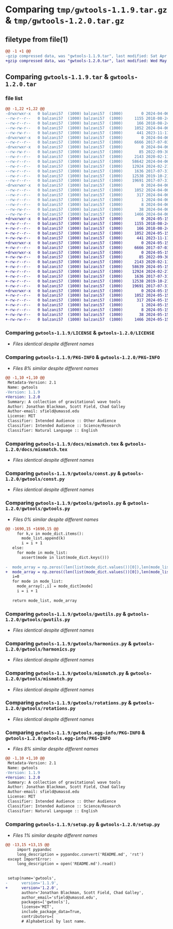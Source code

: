 # Comparing `tmp/gwtools-1.1.9.tar.gz` & `tmp/gwtools-1.2.0.tar.gz`

## filetype from file(1)

```diff
@@ -1 +1 @@
-gzip compressed data, was "gwtools-1.1.9.tar", last modified: Sat Apr  6 14:33:28 2024, max compression
+gzip compressed data, was "gwtools-1.2.0.tar", last modified: Wed May 15 20:44:00 2024, max compression
```

## Comparing `gwtools-1.1.9.tar` & `gwtools-1.2.0.tar`

### file list

```diff
@@ -1,22 +1,22 @@
-drwxrwxr-x   0 balzani57  (1000) balzani57  (1000)        0 2024-04-06 14:33:28.230347 gwtools-1.1.9/
--rw-r--r--   0 balzani57  (1000) balzani57  (1000)     1155 2018-08-24 21:42:03.000000 gwtools-1.1.9/LICENSE
--rw-r--r--   0 balzani57  (1000) balzani57  (1000)      166 2018-08-24 21:42:03.000000 gwtools-1.1.9/MANIFEST.in
--rw-rw-r--   0 balzani57  (1000) balzani57  (1000)     1052 2024-04-06 14:33:28.230347 gwtools-1.1.9/PKG-INFO
--rw-rw-r--   0 balzani57  (1000) balzani57  (1000)      441 2023-11-17 16:39:55.000000 gwtools-1.1.9/README.md
-drwxrwxr-x   0 balzani57  (1000) balzani57  (1000)        0 2024-04-06 14:33:28.226347 gwtools-1.1.9/docs/
--rw-r--r--   0 balzani57  (1000) balzani57  (1000)     6666 2017-07-03 01:39:34.000000 gwtools-1.1.9/docs/mismatch.tex
-drwxrwxr-x   0 balzani57  (1000) balzani57  (1000)        0 2024-04-06 14:33:28.230347 gwtools-1.1.9/gwtools/
--rw-rw-r--   0 balzani57  (1000) balzani57  (1000)       85 2022-09-30 22:46:55.000000 gwtools-1.1.9/gwtools/__init__.py
--rw-r--r--   0 balzani57  (1000) balzani57  (1000)     2143 2020-02-11 05:01:09.000000 gwtools-1.1.9/gwtools/const.py
--rw-r--r--   0 balzani57  (1000) balzani57  (1000)    58642 2024-04-06 13:44:54.000000 gwtools-1.1.9/gwtools/gwtools.py
--rw-r--r--   0 balzani57  (1000) balzani57  (1000)    12924 2024-02-27 21:45:52.000000 gwtools-1.1.9/gwtools/gwutils.py
--rw-r--r--   0 balzani57  (1000) balzani57  (1000)     1636 2017-07-31 19:01:07.000000 gwtools-1.1.9/gwtools/harmonics.py
--rw-r--r--   0 balzani57  (1000) balzani57  (1000)    12538 2019-10-21 16:14:54.000000 gwtools-1.1.9/gwtools/mismatch.py
--rw-r--r--   0 balzani57  (1000) balzani57  (1000)    19691 2017-07-31 19:01:07.000000 gwtools-1.1.9/gwtools/rotations.py
-drwxrwxr-x   0 balzani57  (1000) balzani57  (1000)        0 2024-04-06 14:33:28.230347 gwtools-1.1.9/gwtools.egg-info/
--rw-r--r--   0 balzani57  (1000) balzani57  (1000)     1052 2024-04-06 14:33:28.000000 gwtools-1.1.9/gwtools.egg-info/PKG-INFO
--rw-r--r--   0 balzani57  (1000) balzani57  (1000)      317 2024-04-06 14:33:28.000000 gwtools-1.1.9/gwtools.egg-info/SOURCES.txt
--rw-r--r--   0 balzani57  (1000) balzani57  (1000)        1 2024-04-06 14:33:28.000000 gwtools-1.1.9/gwtools.egg-info/dependency_links.txt
--rw-r--r--   0 balzani57  (1000) balzani57  (1000)        8 2024-04-06 14:33:28.000000 gwtools-1.1.9/gwtools.egg-info/top_level.txt
--rw-rw-r--   0 balzani57  (1000) balzani57  (1000)       38 2024-04-06 14:33:28.230347 gwtools-1.1.9/setup.cfg
--rw-rw-r--   0 balzani57  (1000) balzani57  (1000)     1466 2024-04-06 14:31:52.000000 gwtools-1.1.9/setup.py
+drwxrwxr-x   0 balzani57  (1000) balzani57  (1000)        0 2024-05-15 20:44:00.194129 gwtools-1.2.0/
+-rw-r--r--   0 balzani57  (1000) balzani57  (1000)     1155 2018-08-24 21:42:03.000000 gwtools-1.2.0/LICENSE
+-rw-r--r--   0 balzani57  (1000) balzani57  (1000)      166 2018-08-24 21:42:03.000000 gwtools-1.2.0/MANIFEST.in
+-rw-r--r--   0 balzani57  (1000) balzani57  (1000)     1052 2024-05-15 20:44:00.194129 gwtools-1.2.0/PKG-INFO
+-rw-rw-r--   0 balzani57  (1000) balzani57  (1000)      441 2023-11-17 16:39:55.000000 gwtools-1.2.0/README.md
+drwxrwxr-x   0 balzani57  (1000) balzani57  (1000)        0 2024-05-15 20:44:00.193129 gwtools-1.2.0/docs/
+-rw-r--r--   0 balzani57  (1000) balzani57  (1000)     6666 2017-07-03 01:39:34.000000 gwtools-1.2.0/docs/mismatch.tex
+drwxrwxr-x   0 balzani57  (1000) balzani57  (1000)        0 2024-05-15 20:44:00.193129 gwtools-1.2.0/gwtools/
+-rw-rw-r--   0 balzani57  (1000) balzani57  (1000)       85 2022-09-30 22:46:55.000000 gwtools-1.2.0/gwtools/__init__.py
+-rw-r--r--   0 balzani57  (1000) balzani57  (1000)     2143 2020-02-11 05:01:09.000000 gwtools-1.2.0/gwtools/const.py
+-rw-r--r--   0 balzani57  (1000) balzani57  (1000)    58639 2024-05-15 20:39:38.000000 gwtools-1.2.0/gwtools/gwtools.py
+-rw-r--r--   0 balzani57  (1000) balzani57  (1000)    12924 2024-02-27 21:45:52.000000 gwtools-1.2.0/gwtools/gwutils.py
+-rw-r--r--   0 balzani57  (1000) balzani57  (1000)     1636 2017-07-31 19:01:07.000000 gwtools-1.2.0/gwtools/harmonics.py
+-rw-r--r--   0 balzani57  (1000) balzani57  (1000)    12538 2019-10-21 16:14:54.000000 gwtools-1.2.0/gwtools/mismatch.py
+-rw-r--r--   0 balzani57  (1000) balzani57  (1000)    19691 2017-07-31 19:01:07.000000 gwtools-1.2.0/gwtools/rotations.py
+drwxrwxr-x   0 balzani57  (1000) balzani57  (1000)        0 2024-05-15 20:44:00.194129 gwtools-1.2.0/gwtools.egg-info/
+-rw-r--r--   0 balzani57  (1000) balzani57  (1000)     1052 2024-05-15 20:44:00.000000 gwtools-1.2.0/gwtools.egg-info/PKG-INFO
+-rw-r--r--   0 balzani57  (1000) balzani57  (1000)      317 2024-05-15 20:44:00.000000 gwtools-1.2.0/gwtools.egg-info/SOURCES.txt
+-rw-r--r--   0 balzani57  (1000) balzani57  (1000)        1 2024-05-15 20:44:00.000000 gwtools-1.2.0/gwtools.egg-info/dependency_links.txt
+-rw-r--r--   0 balzani57  (1000) balzani57  (1000)        8 2024-05-15 20:44:00.000000 gwtools-1.2.0/gwtools.egg-info/top_level.txt
+-rw-rw-r--   0 balzani57  (1000) balzani57  (1000)       38 2024-05-15 20:44:00.194129 gwtools-1.2.0/setup.cfg
+-rw-rw-r--   0 balzani57  (1000) balzani57  (1000)     1466 2024-05-15 20:39:56.000000 gwtools-1.2.0/setup.py
```

### Comparing `gwtools-1.1.9/LICENSE` & `gwtools-1.2.0/LICENSE`

 * *Files identical despite different names*

### Comparing `gwtools-1.1.9/PKG-INFO` & `gwtools-1.2.0/PKG-INFO`

 * *Files 8% similar despite different names*

```diff
@@ -1,10 +1,10 @@
 Metadata-Version: 2.1
 Name: gwtools
-Version: 1.1.9
+Version: 1.2.0
 Summary: A collection of gravitational wave tools
 Author: Jonathan Blackman, Scott Field, Chad Galley
 Author-email: sfield@umassd.edu
 License: MIT
 Classifier: Intended Audience :: Other Audience
 Classifier: Intended Audience :: Science/Research
 Classifier: Natural Language :: English
```

### Comparing `gwtools-1.1.9/docs/mismatch.tex` & `gwtools-1.2.0/docs/mismatch.tex`

 * *Files identical despite different names*

### Comparing `gwtools-1.1.9/gwtools/const.py` & `gwtools-1.2.0/gwtools/const.py`

 * *Files identical despite different names*

### Comparing `gwtools-1.1.9/gwtools/gwtools.py` & `gwtools-1.2.0/gwtools/gwtools.py`

 * *Files 0% similar despite different names*

```diff
@@ -1690,15 +1690,15 @@
     for k,v in mode_dict.items():
       mode_list.append(k)
       i = i + 1
   else:
     for mode in mode_list:
       assert(mode in list(mode_dict.keys())) 
 
-  mode_array = np.zeros((len(list(mode_dict.values())[0]),len(mode_list)),dtype=np.complex)
+  mode_array = np.zeros((len(list(mode_dict.values())[0]),len(mode_list)),dtype=complex)
   i=0
   for mode in mode_list:
     mode_array[:,i] = mode_dict[mode]
     i = i + 1
 
   return mode_list, mode_array
```

### Comparing `gwtools-1.1.9/gwtools/gwutils.py` & `gwtools-1.2.0/gwtools/gwutils.py`

 * *Files identical despite different names*

### Comparing `gwtools-1.1.9/gwtools/harmonics.py` & `gwtools-1.2.0/gwtools/harmonics.py`

 * *Files identical despite different names*

### Comparing `gwtools-1.1.9/gwtools/mismatch.py` & `gwtools-1.2.0/gwtools/mismatch.py`

 * *Files identical despite different names*

### Comparing `gwtools-1.1.9/gwtools/rotations.py` & `gwtools-1.2.0/gwtools/rotations.py`

 * *Files identical despite different names*

### Comparing `gwtools-1.1.9/gwtools.egg-info/PKG-INFO` & `gwtools-1.2.0/gwtools.egg-info/PKG-INFO`

 * *Files 8% similar despite different names*

```diff
@@ -1,10 +1,10 @@
 Metadata-Version: 2.1
 Name: gwtools
-Version: 1.1.9
+Version: 1.2.0
 Summary: A collection of gravitational wave tools
 Author: Jonathan Blackman, Scott Field, Chad Galley
 Author-email: sfield@umassd.edu
 License: MIT
 Classifier: Intended Audience :: Other Audience
 Classifier: Intended Audience :: Science/Research
 Classifier: Natural Language :: English
```

### Comparing `gwtools-1.1.9/setup.py` & `gwtools-1.2.0/setup.py`

 * *Files 1% similar despite different names*

```diff
@@ -13,15 +13,15 @@
     import pypandoc
     long_description = pypandoc.convert('README.md', 'rst')
 except ImportError:
     long_description = open('README.md').read()
 
 
 setup(name='gwtools',
-      version='1.1.9',
+      version='1.2.0',
       author='Jonathan Blackman, Scott Field, Chad Galley',
       author_email='sfield@umassd.edu',
       packages=['gwtools'],
       license='MIT',
       include_package_data=True,
       contributors=[
       # Alphabetical by last name.
```

